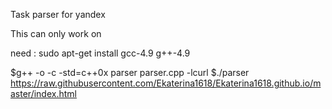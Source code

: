 Task parser for yandex

This can only work on

need :
sudo apt-get install gcc-4.9 g++-4.9


$g++ -o -c -std=c++0x  parser parser.cpp -lcurl
$./parser https://raw.githubusercontent.com/Ekaterina1618/Ekaterina1618.github.io/master/index.html